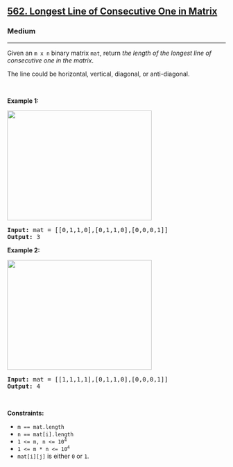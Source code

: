 <h2><a href="https://leetcode.com/problems/longest-line-of-consecutive-one-in-matrix/">562. Longest Line of Consecutive One in Matrix</a></h2><h3>Medium</h3><hr><div><p>Given an <code>m x n</code> binary matrix <code>mat</code>, return <em>the length of the longest line of consecutive one in the matrix</em>.</p>

<p>The line could be horizontal, vertical, diagonal, or anti-diagonal.</p>

<p>&nbsp;</p>
<p><strong>Example 1:</strong></p>
<img alt="" src="https://assets.leetcode.com/uploads/2021/04/24/long1-grid.jpg" style="width: 333px; height: 253px;">
<pre style="position: relative;"><strong>Input:</strong> mat = [[0,1,1,0],[0,1,1,0],[0,0,0,1]]
<strong>Output:</strong> 3
<div class="open_grepper_editor" title="Edit &amp; Save To Grepper"></div></pre>

<p><strong>Example 2:</strong></p>
<img alt="" src="https://assets.leetcode.com/uploads/2021/04/24/long2-grid.jpg" style="width: 333px; height: 253px;">
<pre style="position: relative;"><strong>Input:</strong> mat = [[1,1,1,1],[0,1,1,0],[0,0,0,1]]
<strong>Output:</strong> 4
<div class="open_grepper_editor" title="Edit &amp; Save To Grepper"></div></pre>

<p>&nbsp;</p>
<p><strong>Constraints:</strong></p>

<ul>
	<li><code>m == mat.length</code></li>
	<li><code>n == mat[i].length</code></li>
	<li><code>1 &lt;= m, n &lt;= 10<sup>4</sup></code></li>
	<li><code>1 &lt;= m * n &lt;= 10<sup>4</sup></code></li>
	<li><code>mat[i][j]</code> is either <code>0</code> or <code>1</code>.</li>
</ul>
</div>